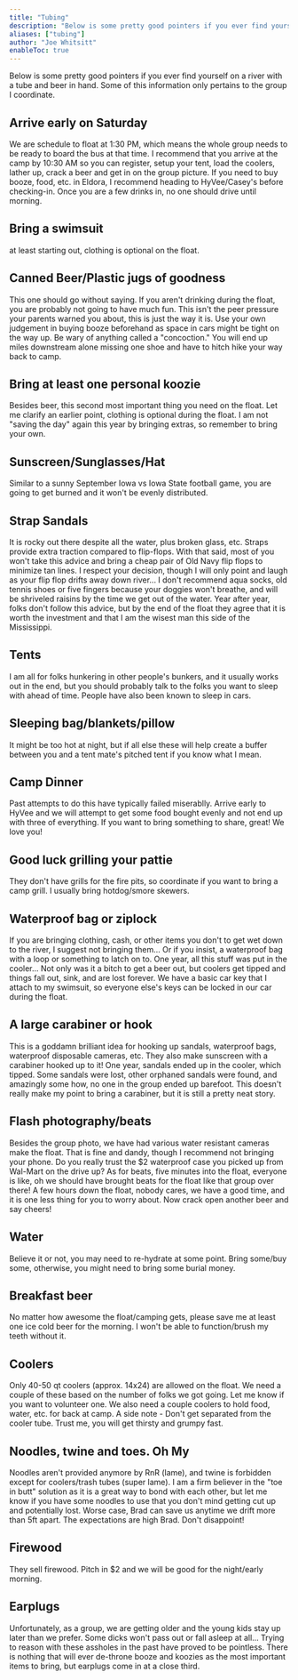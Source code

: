 ```yaml
---
title: "Tubing"
description: "Below is some pretty good pointers if you ever find yourself on a river with a tube and beer in hand."
aliases: ["tubing"]
author: "Joe Whitsitt"
enableToc: true
---
```


Below is some pretty good pointers if you ever find yourself on a river with a tube and beer in hand. Some of this information only pertains to the group I coordinate.

## Arrive early on Saturday

We are schedule to float at 1:30 PM, which means the whole group needs to be ready to board the bus at that time. I recommend that you arrive at the camp by 10:30 AM so you can register, setup your tent, load the coolers, lather up, crack a beer and get in on the group picture. If you need to buy booze, food, etc. in Eldora, I recommend heading to HyVee/Casey's before checking-in. Once you are a few drinks in, no one should drive until morning.

## Bring a swimsuit

at least starting out, clothing is optional on the float.

## Canned Beer/Plastic jugs of goodness

This one should go without saying. If you aren't drinking during the float, you are probably not going to have much fun. This isn't the peer pressure your parents warned you about, this is just the way it is. Use your own judgement in buying booze beforehand as space in cars might be tight on the way up. Be wary of anything called a "concoction." You will end up miles downstream alone missing one shoe and have to hitch hike your way back to camp.

## Bring at least one personal koozie

Besides beer, this second most important thing you need on the float. Let me clarify an earlier point, clothing is optional during the float. I am not "saving the day" again this year by bringing extras, so remember to bring your own.

## Sunscreen/Sunglasses/Hat

Similar to a sunny September Iowa vs Iowa State football game, you are going to get burned and it won't be evenly distributed.

## Strap Sandals

It is rocky out there despite all the water, plus broken glass, etc. Straps provide extra traction compared to flip-flops. With that said, most of you won't take this advice and bring a cheap pair of Old Navy flip flops to minimize tan lines. I respect your decision, though I will only point and laugh as your flip flop drifts away down river... I don't recommend aqua socks, old tennis shoes or five fingers because your doggies won't breathe, and will be shriveled raisins by the time we get out of the water. Year after year, folks don't follow this advice, but by the end of the float they agree that it is worth the investment and that I am the wisest man this side of the Mississippi.

## Tents

I am all for folks hunkering in other people's bunkers, and it usually works out in the end, but you should probably talk to the folks you want to sleep with ahead of time. People have also been known to sleep in cars.

## Sleeping bag/blankets/pillow

It might be too hot at night, but if all else these will help create a buffer between you and a tent mate's pitched tent if you know what I mean.

## Camp Dinner

Past attempts to do this have typically failed miserablly. Arrive early to HyVee and we will attempt to get some food bought evenly and not end up with three of everything. If you want to bring something to share, great! We love you!

## Good luck grilling your pattie

They don't have grills for the fire pits, so coordinate if you want to bring a camp grill. I usually bring hotdog/smore skewers.

## Waterproof bag or ziplock

If you are bringing clothing, cash, or other items you don't to get wet down to the river, I suggest not bringing them... Or if you insist, a waterproof bag with a loop or something to latch on to. One year, all this stuff was put in the cooler... Not only was it a bitch to get a beer out, but coolers get tipped and things fall out, sink, and are lost forever. We have a basic car key that I attach to my swimsuit, so everyone else's keys can be locked in our car during the float.

## A large carabiner or hook

This is a goddamn brilliant idea for hooking up sandals, waterproof bags, waterproof disposable cameras, etc. They also make sunscreen with a carabiner hooked up to it! One year, sandals ended up in the cooler, which tipped. Some sandals were lost, other orphaned sandals were found, and amazingly some how, no one in the group ended up barefoot. This doesn't really make my point to bring a carabiner, but it is still a pretty neat story.

## Flash photography/beats

Besides the group photo, we have had various water resistant cameras make the float. That is fine and dandy, though I recommend not bringing your phone. Do you really trust the $2 waterproof case you picked up from Wal-Mart on the drive up? As for beats, five minutes into the float, everyone is like, oh we should have brought beats for the float like that group over there! A few hours down the float, nobody cares, we have a good time, and it is one less thing for you to worry about. Now crack open another beer and say cheers!

## Water

Believe it or not, you may need to re-hydrate at some point. Bring some/buy some, otherwise, you might need to bring some burial money.

## Breakfast beer

No matter how awesome the float/camping gets, please save me at least one ice cold beer for the morning. I won't be able to function/brush my teeth without it.

## Coolers

Only 40-50 qt coolers (approx. 14x24) are allowed on the float. We need a couple of these based on the number of folks we got going. Let me know if you want to volunteer one. We also need a couple coolers to hold food, water, etc. for back at camp. A side note - Don't get separated from the cooler tube. Trust me, you will get thirsty and grumpy fast.

## Noodles, twine and toes. Oh My

Noodles aren't provided anymore by RnR (lame), and twine is forbidden except for coolers/trash tubes (super lame). I am a firm believer in the "toe in butt" solution as it is a great way to bond with each other, but let me know if you have some noodles to use that you don't mind getting cut up and potentially lost. Worse case, Brad can save us anytime we drift more than 5ft apart. The expectations are high Brad. Don't disappoint!

## Firewood

They sell firewood. Pitch in $2 and we will be good for the night/early morning.

## Earplugs

Unfortunately, as a group, we are getting older and the young kids stay up later than we prefer. Some dicks won't pass out or fall asleep at all... Trying to reason with these assholes in the past have proved to be pointless. There is nothing that will ever de-throne booze and koozies as the most important items to bring, but earplugs come in at a close third.
